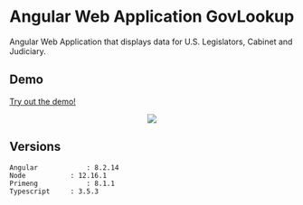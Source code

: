 # Angular Web Application GovLookup 

Angular Web Application that displays data for U.S. Legislators, Cabinet and Judiciary.
 

## Demo
<a href="https://www.govlookup.mobdemo.org" rel="nofollow">Try out the demo!</a>
<p align="center">    
    <img src="http://www.govlookup.mobdemo.org//images//screencapture-govlookup-mobdemo-org.png" />   
 </p>


## Versions
 ```
 Angular			: 8.2.14 
 Node			: 12.16.1
 Primeng			: 8.1.1
 Typescript		: 3.5.3

 ```